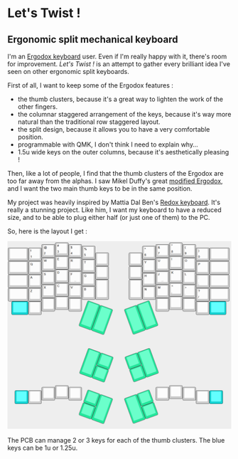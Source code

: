# Let's Twist !
## Ergonomic split mechanical keyboard

I'm an [Ergodox keyboard](https://www.ergodox.io/) user. Even if I'm really happy with it, there's room for improvement. *Let's Twist !* is an attempt to gather every brilliant idea I've seen on other ergonomic split keyboards.

First of all, I want to keep some of the Ergodox features :
- the thumb clusters, because it's a great way to lighten the work of the other fingers.
- the columnar staggered arrangement of the keys, because it's way more natural than the traditional row staggered layout.
- the split design, because it allows you to have a very comfortable position.
- programmable with QMK, I don't think I need to explain why…
- 1.5u wide keys on the outer columns, because it's aesthetically pleasing ! 

Then, like a lot of people, I find that the thumb clusters of the Ergodox are too far away from the alphas. I saw Mikel Duffy's great [modified Ergodox](https://medium.com/@mikelduffy/hand-wiring-a-modified-ergodox-1adbfc479468), and I want the two main thumb keys to be in the same position.

My project was heavily inspired by Mattia Dal Ben's [Redox keyboard](https://github.com/mattdibi/redox-keyboard). It's really a stunning project. Like him, I want my keyboard to have a reduced size, and to be able to plug either half (or just one of them) to the PC. 


So, here is the layout I get :

![Layout](https://github.com/Kawamashi/Let-s-Twist-/blob/master/Layout.PNG)

The PCB can manage 2 or 3 keys for each of the thumb clusters. The blue keys can be 1u or 1.25u.
